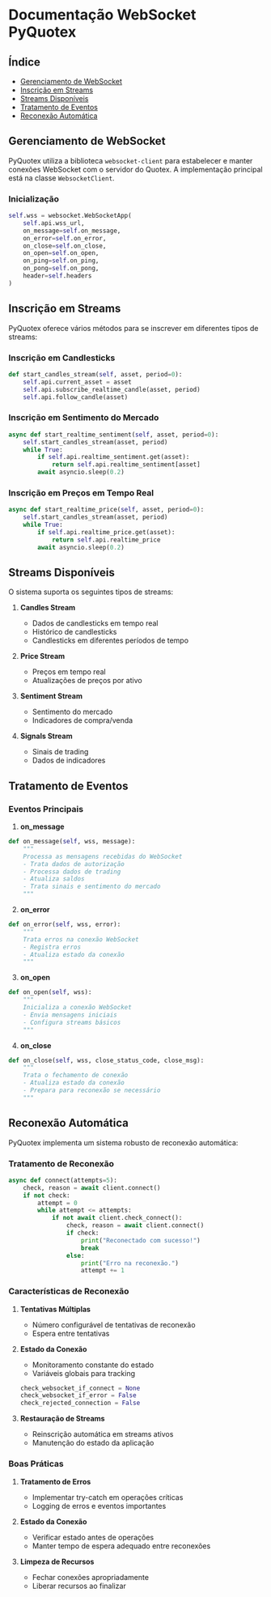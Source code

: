 # Documentação WebSocket PyQuotex

## Índice
- [Gerenciamento de WebSocket](#gerenciamento-de-websocket)
- [Inscrição em Streams](#inscrição-em-streams)
- [Streams Disponíveis](#streams-disponíveis)
- [Tratamento de Eventos](#tratamento-de-eventos)
- [Reconexão Automática](#reconexão-automática)

## Gerenciamento de WebSocket

PyQuotex utiliza a biblioteca `websocket-client` para estabelecer e manter conexões WebSocket com o servidor do Quotex. A implementação principal está na classe `WebsocketClient`.

### Inicialização

```python
self.wss = websocket.WebSocketApp(
    self.api.wss_url,
    on_message=self.on_message,
    on_error=self.on_error,
    on_close=self.on_close,
    on_open=self.on_open,
    on_ping=self.on_ping,
    on_pong=self.on_pong,
    header=self.headers
)
```

## Inscrição em Streams

PyQuotex oferece vários métodos para se inscrever em diferentes tipos de streams:

### Inscrição em Candlesticks
```python
def start_candles_stream(self, asset, period=0):
    self.api.current_asset = asset
    self.api.subscribe_realtime_candle(asset, period)
    self.api.follow_candle(asset)
```

### Inscrição em Sentimento do Mercado
```python
async def start_realtime_sentiment(self, asset, period=0):
    self.start_candles_stream(asset, period)
    while True:
        if self.api.realtime_sentiment.get(asset):
            return self.api.realtime_sentiment[asset]
        await asyncio.sleep(0.2)
```

### Inscrição em Preços em Tempo Real
```python
async def start_realtime_price(self, asset, period=0):
    self.start_candles_stream(asset, period)
    while True:
        if self.api.realtime_price.get(asset):
            return self.api.realtime_price
        await asyncio.sleep(0.2)
```

## Streams Disponíveis

O sistema suporta os seguintes tipos de streams:

1. **Candles Stream**
   - Dados de candlesticks em tempo real
   - Histórico de candlesticks
   - Candlesticks em diferentes períodos de tempo

2. **Price Stream**
   - Preços em tempo real
   - Atualizações de preços por ativo

3. **Sentiment Stream**
   - Sentimento do mercado
   - Indicadores de compra/venda

4. **Signals Stream**
   - Sinais de trading
   - Dados de indicadores

## Tratamento de Eventos

### Eventos Principais

1. **on_message**
```python
def on_message(self, wss, message):
    """
    Processa as mensagens recebidas do WebSocket
    - Trata dados de autorização
    - Processa dados de trading
    - Atualiza saldos
    - Trata sinais e sentimento do mercado
    """
```

2. **on_error**
```python
def on_error(self, wss, error):
    """
    Trata erros na conexão WebSocket
    - Registra erros
    - Atualiza estado da conexão
    """
```

3. **on_open**
```python
def on_open(self, wss):
    """
    Inicializa a conexão WebSocket
    - Envia mensagens iniciais
    - Configura streams básicos
    """
```

4. **on_close**
```python
def on_close(self, wss, close_status_code, close_msg):
    """
    Trata o fechamento de conexão
    - Atualiza estado da conexão
    - Prepara para reconexão se necessário
    """
```

## Reconexão Automática

PyQuotex implementa um sistema robusto de reconexão automática:

### Tratamento de Reconexão
```python
async def connect(attempts=5):
    check, reason = await client.connect()
    if not check:
        attempt = 0
        while attempt <= attempts:
            if not await client.check_connect():
                check, reason = await client.connect()
                if check:
                    print("Reconectado com sucesso!")
                    break
                else:
                    print("Erro na reconexão.")
                    attempt += 1
```

### Características de Reconexão

1. **Tentativas Múltiplas**
   - Número configurável de tentativas de reconexão
   - Espera entre tentativas

2. **Estado da Conexão**
   - Monitoramento constante do estado
   - Variáveis globais para tracking
   ```python
   check_websocket_if_connect = None
   check_websocket_if_error = False
   check_rejected_connection = False
   ```

3. **Restauração de Streams**
   - Reinscrição automática em streams ativos
   - Manutenção do estado da aplicação

### Boas Práticas

1. **Tratamento de Erros**
   - Implementar try-catch em operações críticas
   - Logging de erros e eventos importantes

2. **Estado da Conexão**
   - Verificar estado antes de operações
   - Manter tempo de espera adequado entre reconexões

3. **Limpeza de Recursos**
   - Fechar conexões apropriadamente
   - Liberar recursos ao finalizar